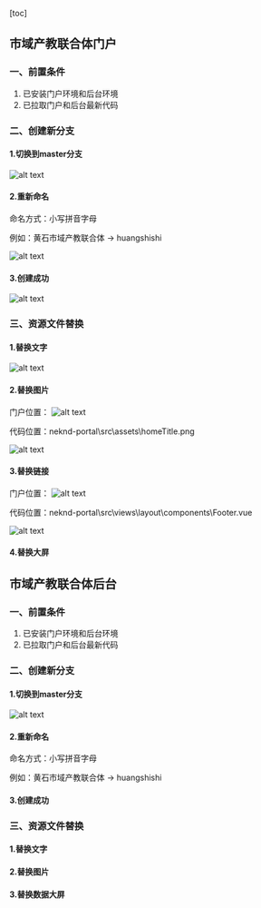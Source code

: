 [toc]

## 市域产教联合体门户

### 一、前置条件

1. 已安装门户环境和后台环境
2. 已拉取门户和后台最新代码

### 二、创建新分支

#### 1.切换到master分支

![alt text](image.png)

#### 2.重新命名
命名方式：小写拼音字母

例如：黄石市域产教联合体 -> huangshishi 

![alt text](image-1.png)

#### 3.创建成功

![alt text](image-2.png)

### 三、资源文件替换

#### 1.替换文字

![alt text](image-3.png)

#### 2.替换图片

门户位置：
![alt text](image-7.png)

代码位置：neknd-portal\src\assets\homeTitle.png

![alt text](image-5.png)

#### 3.替换链接

门户位置：
![alt text](image-4.png)

代码位置：neknd-portal\src\views\layout\components\Footer.vue

![alt text](image-6.png)

#### 4.替换大屏


## 市域产教联合体后台

### 一、前置条件

1. 已安装门户环境和后台环境
2. 已拉取门户和后台最新代码

### 二、创建新分支

#### 1.切换到master分支

![alt text](image.png)

#### 2.重新命名
命名方式：小写拼音字母

例如：黄石市域产教联合体 -> huangshishi 


#### 3.创建成功

### 三、资源文件替换

#### 1.替换文字

#### 2.替换图片

#### 3.替换数据大屏


